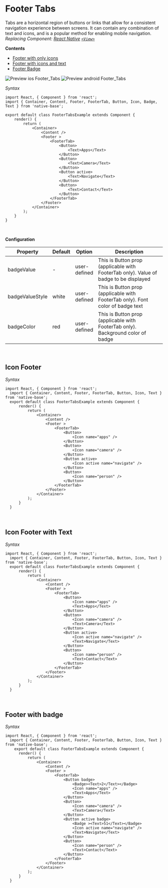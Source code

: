 # Footer Tabs

Tabs are a horizontal region of buttons or links that allow for a consistent navigation experience between screens. It can contain any combination of text and icons, and is a popular method for enabling mobile navigation.<br />
*Replacing Component: [React Native](https://facebook.github.io/react-native/) [<code>&lt;View></code>](https://facebook.github.io/react-native/docs/view.html)*

**Contents**
* [Footer with only icons](COMPONENTS.md#Icon_Footer)
* [Footer with icons and text](COMPONENTS.md#Icon_Footer_with_Text)
* [Footer Badge](COMPONENTS.md#Footer_with_badge)

![Preview ios Footer_Tabs](../docs/assets/ios/components/iconFooter.png)
![Preview android Footer_Tabs](../docs/assets/android/components/iconFooter.png)

*Syntax*

<pre class="line-numbers"><code class="language-jsx">import React, { Component } from 'react';
import { Container, Content, Footer, FooterTab, Button, Icon, Badge, Text } from 'native-base';
​
export default class FooterTabsExample extends Component {
    render() {
        return (
            &lt;Container>
                &lt;Content />
                &lt;Footer >
                    &lt;FooterTab>
                        &lt;Button>
                            &lt;Text>Apps&lt;/Text>
                        &lt;/Button>
                        &lt;Button>
                            &lt;Text>Camera&lt;/Text>
                        &lt;/Button>
                        &lt;Button active>
                            &lt;Text>Navigate&lt;/Text>
                        &lt;/Button>
                        &lt;Button>
                            &lt;Text>Contact&lt;/Text>
                        &lt;/Button>
                    &lt;/FooterTab>
                &lt;/Footer>
            &lt;/Container>
        );
    }
}</code></pre><br />


**Configuration**

<table class = "table table-bordered">
        <thead>
            <tr>
                <th>Property</th>
                <th>Default</th>
                <th>Option</th>
                <th width="50%">Description</th>
            </tr>
        </thead>
        <tbody>
            <tr>
                <td>badgeValue</td>
                <td>-</td>
                <td>user-defined</td>
                <td>
                This is Button prop (applicable with FooterTab only). Value of badge to be displayed
                </td>
            </tr>
            <tr>
                <td>badgeValueStyle</td>
                <td> white </td>
                <td>user-defined</td>
                <td>
                This is Button prop (applicable with FooterTab only). Font color of badge text
                </td>
            </tr>
            <tr>
                <td>badgeColor</td>
                <td> red </td>
                <td> user-defined </td>
                <td>
                This is Button prop (applicable with FooterTab only). Background color of badge
                </td>
            </tr>
        </tbody>
    </table><br />

## Icon Footer

*Syntax*

<pre class="line-numbers"><code class="language-jsx">import React, { Component } from 'react';
  import { Container, Content, Footer, FooterTab, Button, Icon, Text } from 'native-base';
  ​export default class FooterTabsExample extends Component {
      render() {
          return (
              &lt;Container>
                  &lt;Content />
                  &lt;Footer >
                      &lt;FooterTab>
                          &lt;Button>
                              &lt;Icon name="apps" />
                          &lt;/Button>
                          &lt;Button>
                              &lt;Icon name="camera" />
                          &lt;/Button>
                          &lt;Button active>
                              &lt;Icon active name="navigate" />
                          &lt;/Button>
                          &lt;Button>
                              &lt;Icon name="person" />
                          &lt;/Button>
                      &lt;/FooterTab>
                  &lt;/Footer>
              &lt;/Container>
          );
      }
  }</code></pre><br />

## Icon Footer with Text

*Syntax*

<pre class="line-numbers"><code class="language-jsx">import React, { Component } from 'react';
  import { Container, Content, Footer, FooterTab, Button, Icon, Text } from 'native-base';
  ​export default class FooterTabsExample extends Component {
      render() {
          return (
              &lt;Container>
                  &lt;Content />
                  &lt;Footer >
                      &lt;FooterTab>
                          &lt;Button>
                              &lt;Icon name="apps" />
                              &lt;Text>Apps&lt;/Text>
                          &lt;/Button>
                          &lt;Button>
                              &lt;Icon name="camera" />
                              &lt;Text>Camera&lt;/Text>
                          &lt;/Button>
                          &lt;Button active>
                              &lt;Icon active name="navigate" />
                              &lt;Text>Navigate&lt;/Text>
                          &lt;/Button>
                          &lt;Button>
                              &lt;Icon name="person" />
                              &lt;Text>Contact&lt;/Text>
                          &lt;/Button>
                      &lt;/FooterTab>
                  &lt;/Footer>
              &lt;/Container>
          );
      }
  }</code></pre><br />

## Footer with badge

*Syntax*

<pre class="line-numbers"><code class="language-jsx">import React, { Component } from 'react';
  import { Container, Content, Footer, FooterTab, Button, Icon, Text } from 'native-base';
  ​  export default class FooterTabsExample extends Component {
      render() {
          return (
              &lt;Container>
                  &lt;Content />
                  &lt;Footer >
                      &lt;FooterTab>
                          &lt;Button badge>
                              &lt;Badge>&lt;Text>2&lt;/Text>&lt;/Badge>
                              &lt;Icon name="apps" />
                              &lt;Text>Apps&lt;/Text>
                          &lt;/Button>
                          &lt;Button>
                              &lt;Icon name="camera" />
                              &lt;Text>Camera&lt;/Text>
                          &lt;/Button>
                          &lt;Button active badge>
                              &lt;Badge >&lt;Text>51&lt;/Text>&lt;/Badge>
                              &lt;Icon active name="navigate" />
                              &lt;Text>Navigate&lt;/Text>
                          &lt;/Button>
                          &lt;Button>
                              &lt;Icon name="person" />
                              &lt;Text>Contact&lt;/Text>
                          &lt;/Button>
                      &lt;/FooterTab>
                  &lt;/Footer>
              &lt;/Container>
          );
      }
  }</code></pre><br />
